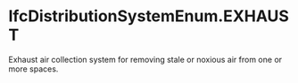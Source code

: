 IfcDistributionSystemEnum.EXHAUST
=================================
Exhaust air collection system for removing stale or noxious air from one or
more spaces.


